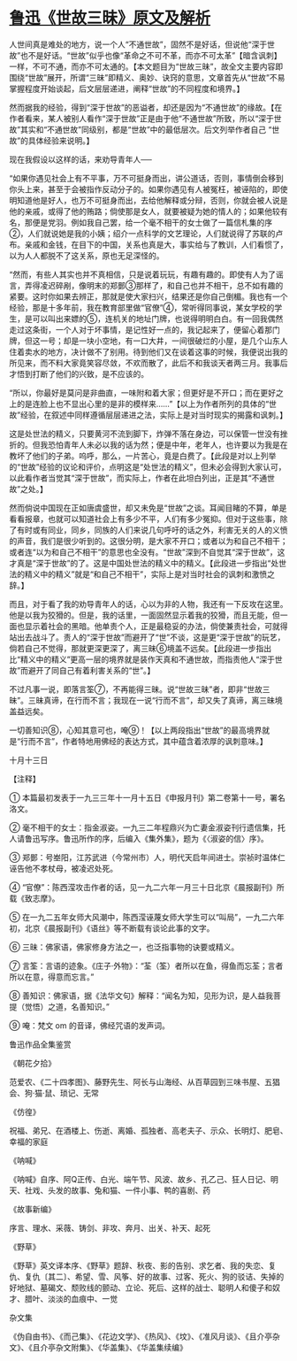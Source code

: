 # [鲁迅《世故三昧》原文及解析](https://www.vrrw.net/wx/8024.html)

人世间真是难处的地方，说一个人“不通世故”，固然不是好话，但说他“深于世故”也不是好话。“世故”似乎也像“革命之不可不革，而亦不可太革”【暗含讽刺】一样，不可不通，而亦不可太通的。【本文题目为“世故三昧”，故全文主要内容即围绕“世故”展开，所谓“三昧”即精义、奥妙、诀窍的意思，文章首先从“世故”不易掌握程度开始谈起，后文层层递进，阐释“世故”的不同程度和境界。】

然而据我的经验，得到“深于世故”的恶谥者，却还是因为“不通世故”的缘故。【在作者看来，某人被别人看作“深于世故”正是由于他“不通世故”所致，所以“深于世故”其实和“不通世故”同级别，都是“世故”中的最低层次。后文列举作者自己 “世故”的具体经验来说明。】



现在我假设以这样的话，来劝导青年人──

“如果你遇见社会上有不平事，万不可挺身而出，讲公道话，否则，事情倒会移到你头上来，甚至于会被指作反动分子的。如果你遇见有人被冤枉，被诬陷的，即使明知道他是好人，也万不可挺身而出，去给他解释或分辩，否则，你就会被人说是他的亲戚，或得了他的贿路；倘使那是女人，就要被疑为她的情人的；如果他较有名，那便是党羽。例如我自己罢，给一个毫不相干的女士做了一篇信札集的序②，人们就说她是我的小姨；绍介一点科学的文艺理论，人们就说得了苏联的卢布。亲戚和金钱，在目下的中国，关系也真是大，事实给与了教训，人们看惯了，以为人人都脱不了这关系，原也无足深怪的。

“然而，有些人其实也并不真相信，只是说着玩玩，有趣有趣的。即使有人为了谣言，弄得凌迟碎剐，像明末的郑鄤③那样了，和自己也并不相干，总不如有趣的紧要。这时你如果去辨正，那就是使大家扫兴，结果还是你自己倒楣。我也有一个经验，那是十多年前，我在教育部里做“官僚”④，常听得同事说，某女学校的学生，是可以叫出来嫖的⑤，连机关的地址门牌，也说得明明白白。有一回我偶然走过这条街，一个人对于坏事情，是记性好一点的，我记起来了，便留心着那门牌，但这一号；却是一块小空地，有一口大井，一间很破烂的小屋，是几个山东人住着卖水的地方，决计做不了别用。待到他们又在谈着这事的时候，我便说出我的所见来，而不料大家竟笑容尽敛，不欢而散了，此后不和我谈天者两三月。我事后才悟到打断了他们的兴致，是不应该的。

“所以，你最好是莫问是非曲直，一味附和着大家；但更好是不开口；而在更好之上的是连脸上也不显出心里的是非的模样来……”【以上为作者所列的具体的“世故”经验，在叙述中同样遵循层层递进之法，实际上是对当时现实的揭露和讽刺。】

这是处世法的精义，只要黄河不流到脚下，炸弹不落在身边，可以保管一世没有挫折的。但我恐怕青年人未必以我的话为然；便是中年，老年人，也许要以为我是在教坏了他们的子弟。呜呼，那么，一片苦心，竟是白费了。【此段是对以上列举的“世故”经验的议论和评价，点明这是“处世法的精义”，但未必会得到大家认可，以此看作者当觉其“深于世故”，而实际上，作者在此坦白列出，正是其“不通世故”之处。】

然而倘说中国现在正如唐虞盛世，却又未免是“世故”之谈。耳闻目睹的不算，单是看看报章，也就可以知道社会上有多少不平，人们有多少冤抑。但对于这些事，除了有时或有同业，同乡，同族的人们来说几句呼吁的话之外，利害无关的人的义愤的声音，我们是很少听到的。这很分明，是大家不开口；或者以为和自己不相干；或者连“以为和自己不相干”的意思也全没有。“世故”深到不自觉其“深于世故”，这才真是“深于世故”的了。这是中国处世法的精义中的精义。【此段进一步指出“处世法的精义中的精义”就是“和自己不相干”，实际上是对当时社会的讽刺和激愤之辞。】

而且，对于看了我的劝导青年人的话，心以为非的人物，我还有一下反攻在这里。他是以我为狡猾的。但是，我的话里，一面固然显示着我的狡猾，而且无能，但一面也显示着社会的黑暗。他单责个人，正是最稳妥的办法，倘使兼责社会，可就得站出去战斗了。责人的“深于世故”而避开了“世”不谈，这是更“深于世故”的玩艺，倘若自己不觉得，那就更深更深了，离三昧⑥境盖不远矣。【此段进一步指出比“精义中的精义”更高一层的境界就是装作天真和不通世故，而指责他人“深于世故”而避开了同自己有着利害关系的“世”。】

不过凡事一说，即落言筌⑦，不再能得三昧。说“世故三昧”者，即非“世故三昧”。三昧真谛，在行而不言；我现在一说“行而不言”，却又失了真谛，离三昧境盖益远矣。

一切善知识⑧，心知其意可也，唵⑨！【以上两段指出“世故”的最高境界就是“行而不言”，作者特地用佛经的表达方式，其中蕴含着浓厚的讽刺意味。】

十月十三日



【注释】

① 本篇最初发表于一九三三年十一月十五日《申报月刊》第二卷第十一号，署名洛文。

② 毫不相干的女士：指金淑姿。一九三二年程鼎兴为亡妻金淑姿刊行遗信集，托人请鲁迅写序。鲁迅所作的序，后编入《集外集》，题为《〈淑姿的信〉序》。

③ 郑鄤：号峚阳，江苏武进（今常州市）人，明代天启年间进士。崇祯时温体仁诬告他不孝杖母，被凌迟处死。

④ “官僚”：陈西滢攻击作者的话，见一九二六年一月三十日北京《晨报副刊》所载《致志摩》。

⑤ 在一九二五年女师大风潮中，陈西滢诬蔑女师大学生可以“叫局”，一九二六年初，北京《晨报副刊》《语丝》等不断载有谈论此事的文字。

⑥ 三昧：佛家语，佛家修身方法之一，也泛指事物的诀要或精义。

⑦ 言筌：言语的迹象。《庄子·外物》：“荃（筌）者所以在鱼，得鱼而忘荃；言者所以在意，得意而忘言。”

⑧ 善知识：佛家语，据《法华文句》解释：“闻名为知，见形为识，是人益我菩提（觉悟）之道，名善知识。”

⑨ 唵：梵文 om 的音译，佛经咒语的发声词。

鲁迅作品全集鉴赏

《朝花夕拾》

范爱农、《二十四孝图》、藤野先生、阿长与山海经、从百草园到三味书屋、五猖会、狗·猫·鼠、琐记、无常

《仿徨》

祝福、弟兄、在酒楼上、伤逝、离婚、孤独者、高老夫子、示众、长明灯、肥皂、幸福的家庭

《呐喊》

《呐喊》自序、阿Q正传、白光、端午节、风波、故乡、孔乙己、狂人日记、明天、社戏、头发的故事、兔和猫、一件小事、鸭的喜剧、药

《故事新编》

序言、理水、采薇、铸剑、非攻、奔月、出关、补天、起死

《野草》

《野草》英文译本序、《野草》题辞、秋夜、影的告别、求乞者、我的失恋、复仇、复仇〔其二〕、希望、雪、风筝、好的故事、过客、死火、狗的驳诘、失掉的好地狱、墓碣文、颓败线的颤动、立论、死后、这样的战士、聪明人和傻子和奴才、腊叶、淡淡的血痕中、一觉

杂文集

《伪自由书》、《而己集》、《花边文学》、《热风》、《坟》、《准风月谈》、《且介亭杂文》、《且介亭杂文附集》、《华盖集》、《华盖集续编》

